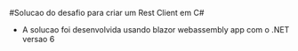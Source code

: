 #Solucao do desafio para criar um Rest Client em C#
* A solucao foi desenvolvida usando blazor webassembly app com o .NET versao 6
